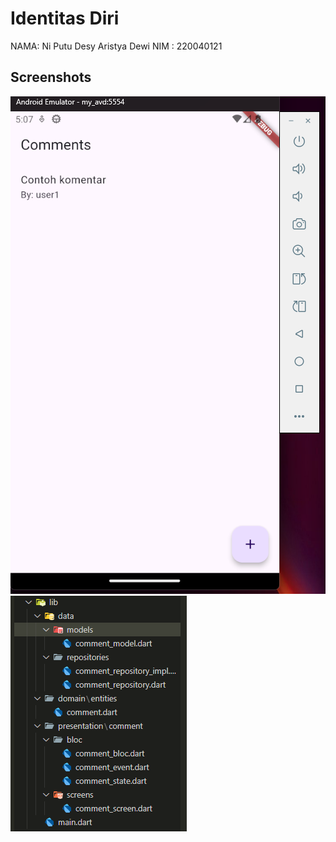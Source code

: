 # Identitas Diri

NAMA: Ni Putu Desy Aristya Dewi
NIM : 220040121

## Screenshots
![Layout](images/layout.png)
![Code](images/code.png)
